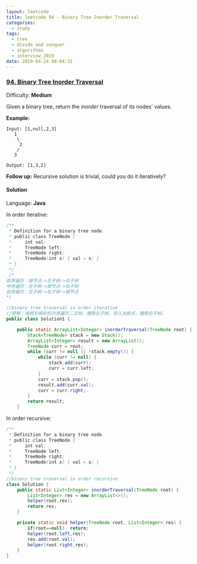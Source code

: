 ```yaml
---
layout: leetcode
title: leetcode 94 - Binary Tree Inorder Traversal
categories:
  - study
tags:
  - tree
  - divide and conquer
  - algorithms
  - interview_2019
date: 2019-04-24 00:04:31
---
```


### [94\. Binary Tree Inorder Traversal](https://leetcode.com/problems/binary-tree-inorder-traversal/)

Difficulty: **Medium**

Given a binary tree, return the _inorder_ traversal of its nodes' values.

**Example:**

```
Input: [1,null,2,3]
   1
    \
     2
    /
   3

Output: [1,3,2]
```

**Follow up:** Recursive solution is trivial, could you do it iteratively?

#### Solution

Language: **Java**

In order iterative:

```java
/**
 * Definition for a binary tree node.
 * public class TreeNode {
 *     int val;
 *     TreeNode left;
 *     TreeNode right;
 *     TreeNode(int x) { val = x; }
 * }
 */
 /*
前序遍历：根节点->左子树->右子树
中序遍历：左子树->根节点->右子树
后序遍历：左子树->右子树->根节点
*/

//binary tree traversal in order iterative
//题解：按照左根右的次序遍历二叉树，搜索左子树，存入当前点，搜索右子树。
public class Solution1 {

    public static ArrayList<Integer> inorderTraversal(TreeNode root) {
        Stack<TreeNode> stack = new Stack();
        ArrayList<Integer> result = new ArrayList();
        TreeNode curr = root;
        while (curr != null || !stack.empty()) {
            while (curr != null) {
                stack.add(curr);
                curr = curr.left;
            }
            curr = stack.pop();
            result.add(curr.val);
            curr = curr.right;
        }
        return result;
    }
```

In order recursive:

```java
/**
 * Definition for a binary tree node.
 * public class TreeNode {
 *     int val;
 *     TreeNode left;
 *     TreeNode right;
 *     TreeNode(int x) { val = x; }
 * }
 */
//binary tree traversal in order recursive
class Solution {
    public static List<Integer> inorderTraversal(TreeNode root) {
        List<Integer> res = new ArrayList<>();
        helper(root,res);
        return res;
    }

    private static void helper(TreeNode root, List<Integer> res) {
        if(root==null)  return;
        helper(root.left,res);
        res.add(root.val);
        helper(root.right,res);
    }
}
```
